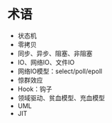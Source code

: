 # 术语

- 状态机
- 零拷贝
- 同步、异步、阻塞、非阻塞
- IO、网络IO、文件IO
- 网络IO模型：select/poll/epoll
- 惊群效应
- Hook：钩子
- 领域驱动、贫血模型、充血模型
- UML
- JIT